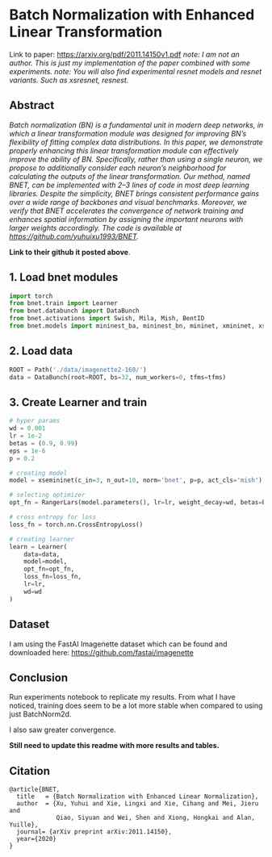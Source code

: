 # Batch Normalization with Enhanced Linear Transformation
Link to paper: https://arxiv.org/pdf/2011.14150v1.pdf
*note: I am not an author. This is just my implementation of the paper combined with some experiments.*
*note: You will also find experimental resnet models and resnet variants. Such as xsresnet, resnest.*

## Abstract 
*Batch normalization (BN) is a fundamental unit in modern deep networks, in which a linear transformation module
was designed for improving BN’s flexibility of fitting complex data distributions. In this paper, we demonstrate properly enhancing this linear transformation module can effectively improve the ability of BN. Specifically, rather than
using a single neuron, we propose to additionally consider
each neuron’s neighborhood for calculating the outputs of
the linear transformation. Our method, named BNET, can
be implemented with 2–3 lines of code in most deep learning libraries. Despite the simplicity, BNET brings consistent performance gains over a wide range of backbones
and visual benchmarks. Moreover, we verify that BNET
accelerates the convergence of network training and enhances spatial information by assigning the important neurons with larger weights accordingly. The code is available
at https://github.com/yuhuixu1993/BNET.*

**Link to their github it posted above**.

## 1. Load bnet modules
```python
import torch
from bnet.train import Learner
from bnet.databunch import DataBunch
from bnet.activations import Swish, Mila, Mish, BentID
from bnet.models import mininest_ba, mininest_bn, mininet, xmininet, xsemininet
```

## 2. Load data
```python
ROOT = Path('./data/imagenette2-160/')
data = DataBunch(root=ROOT, bs=32, num_workers=0, tfms=tfms)
```

## 3. Create Learner and train
```python
# hyper params
wd = 0.001
lr = 1e-2
betas = (0.9, 0.99)
eps = 1e-6
p = 0.2

# creating model
model = xsemininet(c_in=3, n_out=10, norm='bnet', p=p, act_cls='mish')

# selecting optimizer
opt_fn = RangerLars(model.parameters(), lr=lr, weight_decay=wd, betas=betas, eps=eps)

# cross entropy for loss
loss_fn = torch.nn.CrossEntropyLoss()

# creating learner
learn = Learner(
    data=data,
    model=model,
    opt_fn=opt_fn,
    loss_fn=loss_fn,
    lr=lr,
    wd=wd
)
```

## Dataset
I am using the FastAI Imagenette dataset which can be found and downloaded here: https://github.com/fastai/imagenette

## Conclusion
Run experiments notebook to replicate my results. From what I have noticed, training does seem to be a lot more stable when compared to using just BatchNorm2d. 

I also saw greater convergence.

**Still need to update this readme with more results and tables.** 

## Citation
```
@article{BNET,
  title   = {Batch Normalization with Enhanced Linear Normalization},
  author  = {Xu, Yuhui and Xie, Lingxi and Xie, Cihang and Mei, Jieru and
             Qiao, Siyuan and Wei, Shen and Xiong, Hongkai and Alan, Yuille},
  journal= {arXiv preprint arXiv:2011.14150},
  year={2020}
}
```